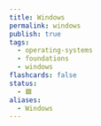 ```yaml
---
title: Windows
permalink: windows
publish: true
tags:
  - operating-systems
  - foundations
  - windows
flashcards: false
status:
  - 🟩
aliases:
  - Windows
---
```



